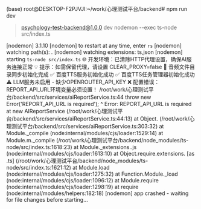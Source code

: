 (base) root@DESKTOP-F2PJVJI:~/work/心理测试平台/backend# npm run dev

> psychology-test-backend@1.0.0 dev
> nodemon --exec ts-node src/index.ts

[nodemon] 3.1.10
[nodemon] to restart at any time, enter `rs`
[nodemon] watching path(s): *.*
[nodemon] watching extensions: ts,json
[nodemon] starting `ts-node src/index.ts`
🌐 开发环境：已清除HTTP代理设置，确保AI服务连接正常
💡 提示：如需保留代理，请设置 CLEAR_PROXY=false
📁 音频文件目录同步初始化完成
✅ 百度TTS服务初始化成功
✅ 百度TTS任务管理器初始化成功
⚠️ LLM服务未启用 - 缺少OPENROUTER_API_KEY
❌ 配置错误：REPORT_API_URL环境变量必须设置！
/root/work/心理测试平台/backend/src/services/aiReportService.ts:44
      throw new Error('REPORT_API_URL is required');
            ^
Error: REPORT_API_URL is required
    at new AIReportService (/root/work/心理测试平台/backend/src/services/aiReportService.ts:44:13)
    at Object.<anonymous> (/root/work/心理测试平台/backend/src/services/aiReportService.ts:303:32)
    at Module._compile (node:internal/modules/cjs/loader:1529:14)
    at Module.m._compile (/root/work/心理测试平台/backend/node_modules/ts-node/src/index.ts:1618:23)
    at Module._extensions..js (node:internal/modules/cjs/loader:1613:10)
    at Object.require.extensions.<computed> [as .ts] (/root/work/心理测试平台/backend/node_modules/ts-node/src/index.ts:1621:12)
    at Module.load (node:internal/modules/cjs/loader:1275:32)
    at Function.Module._load (node:internal/modules/cjs/loader:1096:12)
    at Module.require (node:internal/modules/cjs/loader:1298:19)
    at require (node:internal/modules/helpers:182:18)
[nodemon] app crashed - waiting for file changes before starting...